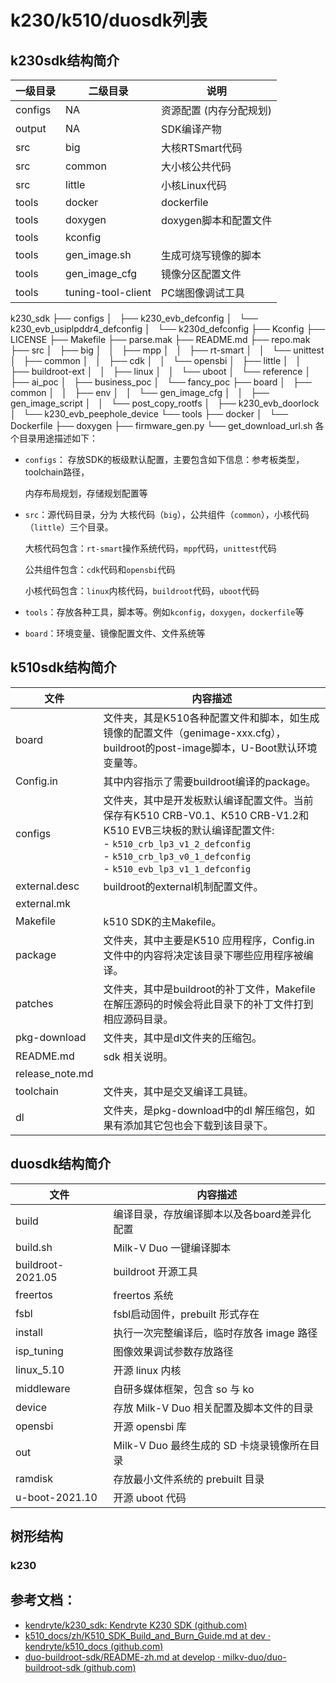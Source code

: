 # k230/k510/duosdk列表
## k230sdk结构简介

| 一级目录    | 二级目录               | 说明             |
| ------- | ------------------ | -------------- |
| configs | NA                 | 资源配置 (内存分配规划)  |
| output  | NA                 | SDK编译产物        |
| src     | big                | 大核RTSmart代码    |
| src     | common             | 大小核公共代码        |
| src     | little             | 小核Linux代码      |
| tools   | docker             | dockerfile     |
| tools   | doxygen            | doxygen脚本和配置文件 |
| tools   | kconfig            |                |
| tools   | gen_image.sh       | 生成可烧写镜像的脚本     |
| tools   | gen_image_cfg      | 镜像分区配置文件       |
| tools   | tuning-tool-client | PC端图像调试工具      |

k230_sdk
├── configs
│   ├── k230_evb_defconfig
│   └── k230_evb_usiplpddr4_defconfig
│   └── k230d_defconfig
├── Kconfig
├── LICENSE
├── Makefile
├── parse.mak
├── README.md
├── repo.mak
├── src
│   ├── big
│   │   ├── mpp
│   │   ├── rt-smart
│   │   └── unittest
│   ├── common
│   │   ├── cdk
│   │   └── opensbi
│   ├── little
│   │   ├── buildroot-ext
│   │   ├── linux
│   │   └── uboot
│   └── reference
│       ├── ai_poc
│       ├── business_poc
│       └── fancy_poc
├── board
│   ├── common
│   │   ├── env
│   │   └── gen_image_cfg
│   │   ├── gen_image_script
│   │   └── post_copy_rootfs
│   ├── k230_evb_doorlock
│   └── k230_evb_peephole_device
└── tools
    ├── docker
    │   └── Dockerfile
    ├── doxygen
    ├── firmware_gen.py
    └── get_download_url.sh
各个目录用途描述如下：

- `configs`： 存放SDK的板级默认配置，主要包含如下信息：参考板类型，toolchain路径，
    
    内存布局规划，存储规划配置等
    
- `src`：源代码目录，分为 大核代码（`big`），公共组件（`common`），小核代码（`little`）三个目录。
    
    大核代码包含：`rt-smart`操作系统代码，`mpp`代码，`unittest`代码
    
    公共组件包含：`cdk`代码和`opensbi`代码
    
    小核代码包含：`linux`内核代码，`buildroot`代码，`uboot`代码
    
- `tools`：存放各种工具，脚本等。例如`kconfig`，`doxygen`，`dockerfile`等
    
- `board`：环境变量、镜像配置文件、文件系统等




## k510sdk结构简介

| **文件**          | **内容描述**                                                                                                                                                                                 |
| --------------- | ---------------------------------------------------------------------------------------------------------------------------------------------------------------------------------------- |
| board           | 文件夹，其是K510各种配置文件和脚本，如生成镜像的配置文件（genimage-xxx.cfg），buildroot的post-image脚本，U-Boot默认环境变量等。                                                                                                   |
| Config.in       | 其中内容指示了需要buildroot编译的package。                                                                                                                                                            |
| configs         | 文件夹，其中是开发板默认编译配置文件。当前保存有K510 CRB-V0.1、K510 CRB-V1.2和K510 EVB三块板的默认编译配置文件:  <br>- `k510_crb_lp3_v1_2_defconfig`  <br>- `k510_crb_lp3_v0_1_defconfig`  <br>- `k510_evb_lp3_v1_1_defconfig` |
| external.desc   | buildroot的external机制配置文件。                                                                                                                                                                |
| external.mk     |                                                                                                                                                                                          |
| Makefile        | k510 SDK的主Makefile。                                                                                                                                                                      |
| package         | 文件夹，其中主要是K510 应用程序，Config.in文件中的内容将决定该目录下哪些应用程序被编译。                                                                                                                                      |
| patches         | 文件夹，其中是buildroot的补丁文件，Makefile在解压源码的时候会将此目录下的补丁文件打到相应源码目录。                                                                                                                               |
| pkg-download    | 文件夹，其中是dl文件夹的压缩包。                                                                                                                                                                        |
| README.md       | sdk 相关说明。                                                                                                                                                                                |
| release_note.md |                                                                                                                                                                                          |
| toolchain       | 文件夹，其中是交叉编译工具链。                                                                                                                                                                          |
| dl              | 文件夹，是pkg-download中的dl 解压缩包，如果有添加其它包也会下载到该目录下。                                                                                                                                            |
## duosdk结构简介

| **文件**            | **内容描述**                      |
| ----------------- | ----------------------------- |
| build             | 编译目录，存放编译脚本以及各board差异化配置      |
| build.sh          | Milk-V Duo 一键编译脚本             |
| buildroot-2021.05 | buildroot 开源工具                |
| freertos          | freertos 系统                   |
| fsbl              | fsbl启动固件，prebuilt 形式存在        |
| install           | 执行一次完整编译后，临时存放各 image 路径      |
| isp_tuning        | 图像效果调试参数存放路径                  |
| linux_5.10        | 开源 linux 内核                   |
| middleware        | 自研多媒体框架，包含 so 与 ko            |
| device            | 存放 Milk-V Duo 相关配置及脚本文件的目录    |
| opensbi           | 开源 opensbi 库                  |
| out               | Milk-V Duo 最终生成的 SD 卡烧录镜像所在目录 |
| ramdisk           | 存放最小文件系统的 prebuilt 目录         |
| u-boot-2021.10    | 开源 uboot 代码                   |
## 树形结构
### k230


## 参考文档：
- [kendryte/k230_sdk: Kendryte K230 SDK (github.com)](https://github.com/kendryte/k230_sdk)
- [k510_docs/zh/K510_SDK_Build_and_Burn_Guide.md at dev · kendryte/k510_docs (github.com)](https://github.com/kendryte/k510_docs/blob/dev/zh/K510_SDK_Build_and_Burn_Guide.md)
- [duo-buildroot-sdk/README-zh.md at develop · milkv-duo/duo-buildroot-sdk (github.com)](https://github.com/milkv-duo/duo-buildroot-sdk/blob/develop/README-zh.md)